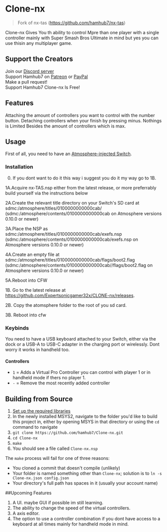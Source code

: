 # Clone-nx
> Fork of nx-tas (https://github.com/hamhub7/nx-tas)

Clone-nx Gives You th ability to control Mpre than one player with a single controller mainly with Super Smash Bros Ultimate in mind but yes you can use thisin any multiplayer game.

## Support the Creators
Join our [Discord server](http://discord.gg/qeamCcV)  
Support Hamhub7 on [Patreon](https://www.patreon.com/aaronhh) or [PayPal](https://www.paypal.me/aaronhamhub)  
Make a pull request!  
Support Hamhub7 Clone-nx Is Free!

## Features
Attaching the amount of controllers you want to control with the number button.
Detaching controllers when your finish by pressing minus. Nothings is Limited Besides the amount of controllers which is max.

## Usage
First of all, you need to have an [Atmosphere-injected Switch](https://switch.homebrew.guide/).

### Installation
0. If you dont want to do it this way i suggest you do it my way go to 1B.

1A.Acquire nx-TAS.nsp either from the latest release, or more preferrably build yourself via the instructions below

2A.Create the relevant title directory on your Switch's SD card at sdmc:/atmosphere/titles/0100000000000cab/ (sdmc:/atmosphere/contents/0100000000000cab on Atmosphere versions 0.10.0 or newer)

3A.Place the NSP as sdmc:/atmosphere/titles/0100000000000cab/exefs.nsp (sdmc:/atmosphere/contents/0100000000000cab/exefs.nsp on Atmosphere versions 0.10.0 or newer)

4A.Create an empty file at sdmc:/atmosphere/titles/0100000000000cab/flags/boot2.flag (sdmc:/atmosphere/contents/0100000000000cab//flags/boot2.flag on Atmosphere versions 0.10.0 or newer)

5A.Reboot into CFW

1B. Go to the latest release at https://github.com/Expertsonicgamer32x/CLONE-nx/releases.

2B. Copy the atomsphere folder to the root of you sd card.

3B. Reboot into cfw

### Keybinds
You need to have a USB keyboard attached to your Switch, either via the dock or a USB-A to USB-C adapter in the charging port or wirelessly. Dont worry it works in handheld too.

#### Controllers
- `1` = Adds a Virtual Pro Controller you can control with player 1 or in handheld mode if thers no player 1. 
- `-` = Remove the most recently added controller

## Building from Source
1. [Set up the required libraries](https://switchbrew.org/wiki/Setting_up_Development_Environment)
2. In the newly installed MSYS2, navigate to the folder you'd like to build this project in, either by opening MSYS in that directory or using the `cd` command to navigate
3. `git clone https://github.com/hamhub7/Clone-nx.git`
4. `cd Clone-nx`
5. `make`
6. You should see a file called `Clone-nx.nsp`

The `make` process will fail for one of three reasons:
- You cloned a commit that doesn't compile (unlikely)
- Your folder is named something other than `Clone-nx`; solution is to `ln -s Clone-nx.json config.json`
- Your directory's full path has spaces in it (usually your account name)

##Upcoming Features
1. A UI. maybe GUI if possible im still learning.
2. The ability to change the speed of the virtual controllers.
3. A axis editor.
4. The option to use a controller combination if you dont have access to a keyboard at all times mainly for handheld mode in mind.


